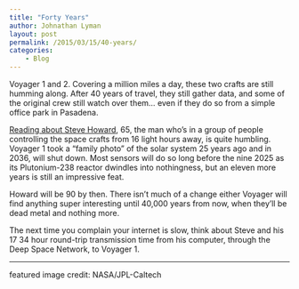 ```yaml
---
title: "Forty Years"
author: Johnathan Lyman
layout: post
permalink: /2015/03/15/40-years/
categories:
    - Blog
---
```


Voyager 1 and 2. Covering a million miles a day, these two crafts are still humming along. After 40 years of travel, they still gather data, and some of the original crew still watch over them… even if they do so from a simple office park in Pasadena.

[Reading about Steve Howard](http://www.theguardian.com/science/2015/mar/15/voyager-1-and-2-space-journey-nasa), 65, the man who’s in a group of people controlling the space crafts from 16 light hours away, is quite humbling. Voyager 1 took a “family photo” of the solar system 25 years ago and in 2036, will shut down. Most sensors will do so long before the nine 2025 as its Plutonium-238 reactor dwindles into nothingness, but an eleven more years is still an impressive feat.&nbsp;

Howard will be 90 by then. There isn’t much of a change either Voyager will find anything super interesting until 40,000 years from now, when they’ll be dead metal and nothing more.

The next time you complain your internet is slow, think about Steve and his 17 34 hour round-trip transmission time from his computer, through the Deep Space Network, to Voyager 1.&nbsp;

* * *
featured image credit: NASA/JPL-Caltech


